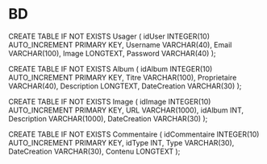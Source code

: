 # BD
CREATE TABLE IF NOT EXISTS Usager
(
idUser INTEGER(10) AUTO_INCREMENT PRIMARY KEY,
Username VARCHAR(40),
Email VARCHAR(100),
Image LONGTEXT,
Password VARCHAR(40)
);

CREATE TABLE IF NOT EXISTS Album
(
idAlbum INTEGER(10) AUTO_INCREMENT PRIMARY KEY,
Titre VARCHAR(100),
Proprietaire VARCHAR(40),
Description LONGTEXT,
DateCreation VARCHAR(30)
);

CREATE TABLE IF NOT EXISTS Image
(
idImage INTEGER(10) AUTO_INCREMENT PRIMARY KEY,
URL VARCHAR(1000),
idAlbum INT,
Description VARCHAR(1000),
DateCreation VARCHAR(30)
);

CREATE TABLE IF NOT EXISTS Commentaire
(
idCommentaire INTEGER(10) AUTO_INCREMENT PRIMARY KEY,
idType INT,
Type VARCHAR(30),
DateCreation VARCHAR(30),
Contenu LONGTEXT
);
